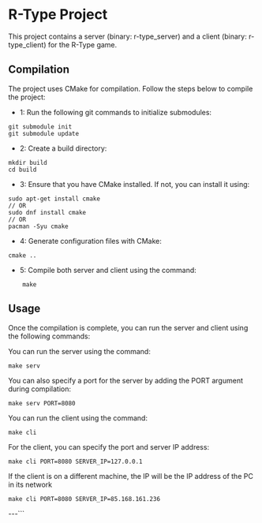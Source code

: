# R-Type Project

This project contains a server (binary: r-type_server) and a client (binary: r-type_client) for the R-Type game.

## Compilation

The project uses CMake for compilation. Follow the steps below to compile the project:
 - 1: Run the following git commands to initialize submodules:

```
git submodule init
git submodule update
```


 - 2: Create a build directory:

```
mkdir build
cd build
```
 - 3: Ensure that you have CMake installed. If not, you can install it using:

```
sudo apt-get install cmake
// OR
sudo dnf install cmake
// OR
pacman -Syu cmake
```

 - 4: Generate configuration files with CMake:
```
cmake ..
```
 - 5: Compile both server and client using the command:
```
    make
```

## Usage

Once the compilation is complete, you can run the server and client using the following commands:

   You can run the server using the command:

    make serv

   You can also specify a port for the server by adding the PORT argument during compilation:

    make serv PORT=8080

   You can run the client using the command:

    make cli

   For the client, you can specify the port and server IP address:

    make cli PORT=8080 SERVER_IP=127.0.0.1

   If the client is on a different machine, the IP will be the IP address of the PC in its network

    make cli PORT=8080 SERVER_IP=85.168.161.236
---```